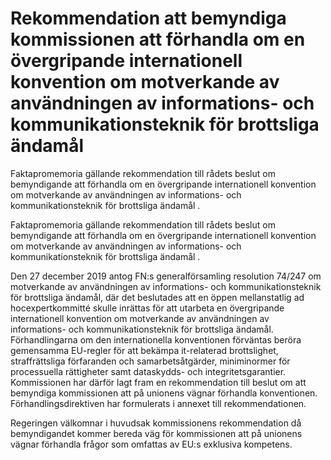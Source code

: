 # Rekommendation att bemyndiga kommissionen att förhandla om en övergripande internationell konvention om motverkande av användningen av informations- och kommunikationsteknik för brottsliga ändamål

Faktapromemoria gällande rekommendation till rådets beslut om bemyndigande att förhandla om en övergripande internationell konvention om motverkande av användningen av
informations- och kommunikationsteknik för brottsliga ändamål .

Faktapromemoria gällande rekommendation till rådets beslut om bemyndigande att förhandla om en övergripande internationell konvention om motverkande av användningen av
informations- och kommunikationsteknik för brottsliga ändamål .

Den 27 december 2019 antog FN:s generalförsamling resolution 74/247 om motverkande av användningen av informations- och kommunikationsteknik för brottsliga ändamål, där det beslutades att en öppen mellanstatlig ad hocexpertkommitté skulle inrättas för att utarbeta en övergripande internationell konvention om motverkande av användningen av informations- och kommunikationsteknik för brottsliga ändamål. Förhandlingarna om den internationella konventionen förväntas beröra gemensamma EU-regler för att bekämpa it-relaterad brottslighet, straffrättsliga förfaranden och samarbetsåtgärder, miniminormer för processuella rättigheter samt dataskydds- och integritetsgarantier. Kommissionen har därför lagt fram en rekommendation till beslut om att bemyndiga kommissionen att på unionens vägnar förhandla konventionen. Förhandlingsdirektiven har formulerats i annexet till rekommendationen.

Regeringen välkomnar i huvudsak kommissionens rekommendation då bemyndigandet kommer bereda väg för kommissionen att på unionens vägnar förhandla frågor som omfattas av EU:s exklusiva kompetens.
